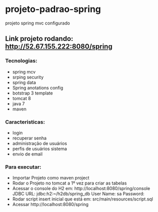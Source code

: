 # projeto-padrao-spring
projeto spring mvc configurado

## Link projeto rodando: http://52.67.155.222:8080/spring
 
### Tecnologias:
 
 * spring mcv
 * srping security
 * spring data
 * Spring anotations config
 * botstrap 3 template
 * tomcat 8 
 * java 7
 * maven
 
### Caracteristicas:
 
 * login
 * recuperar senha
 * administração de usuários
 * perfis de usuários sistema
 * envio de email
 

### Para executar:

* Importar Projeto como maven project
* Rodar o Projeto no tomcat a 1º vez para criar as tabelas
* Acessar o console do H2 em: http://localhost:8080/spring/console
   JDBC URL: jdbc:h2:~/h2db/spring_db 
   User Name: sa 
   Password:
* Rodar script insert inicial que está em: src/main/resources/script.sql
* Acessar http://localhost:8080/spring
